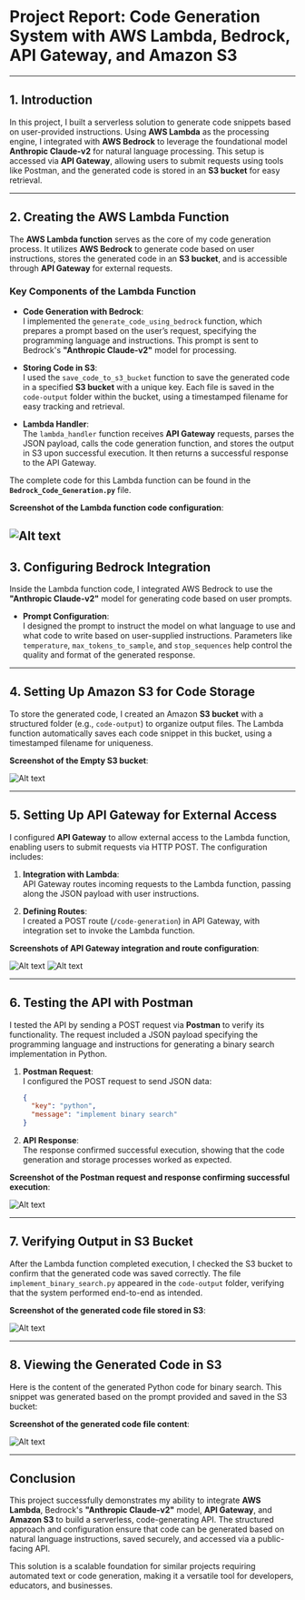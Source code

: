 # Project Report: Code Generation System with AWS Lambda, Bedrock, API Gateway, and Amazon S3

---

## 1. Introduction

In this project, I built a serverless solution to generate code snippets based on user-provided instructions. Using **AWS Lambda** as the processing engine, I integrated with **AWS Bedrock** to leverage the foundational model **Anthropic Claude-v2** for natural language processing. This setup is accessed via **API Gateway**, allowing users to submit requests using tools like Postman, and the generated code is stored in an **S3 bucket** for easy retrieval.

---

## 2. **Creating the AWS Lambda Function**

The **AWS Lambda function** serves as the core of my code generation process. It utilizes **AWS Bedrock** to generate code based on user instructions, stores the generated code in an **S3 bucket**, and is accessible through **API Gateway** for external requests.

### Key Components of the Lambda Function

- **Code Generation with Bedrock**:  
  I implemented the `generate_code_using_bedrock` function, which prepares a prompt based on the user’s request, specifying the programming language and instructions. This prompt is sent to Bedrock's **"Anthropic Claude-v2"** model for processing.

- **Storing Code in S3**:  
  I used the `save_code_to_s3_bucket` function to save the generated code in a specified **S3 bucket** with a unique key. Each file is saved in the `code-output` folder within the bucket, using a timestamped filename for easy tracking and retrieval.

- **Lambda Handler**:  
  The `lambda_handler` function receives **API Gateway** requests, parses the JSON payload, calls the code generation function, and stores the output in S3 upon successful execution. It then returns a successful response to the API Gateway.

The complete code for this Lambda function can be found in the **`Bedrock_Code_Generation.py`** file.

**Screenshot of the Lambda function code configuration**:  

![Alt text](<https://github.com/RhythmAhir/AWS_Bedrock_Code_Generation_Project/blob/main/Screenshots/1.%20Lambda%20Function.png>)
---

## 3. Configuring Bedrock Integration

Inside the Lambda function code, I integrated AWS Bedrock to use the **"Anthropic Claude-v2"** model for generating code based on user prompts.

- **Prompt Configuration**:  
  I designed the prompt to instruct the model on what language to use and what code to write based on user-supplied instructions. Parameters like `temperature`, `max_tokens_to_sample`, and `stop_sequences` help control the quality and format of the generated response.

---

## 4. Setting Up Amazon S3 for Code Storage

To store the generated code, I created an Amazon **S3 bucket** with a structured folder (e.g., `code-output`) to organize output files. The Lambda function automatically saves each code snippet in this bucket, using a timestamped filename for uniqueness.

**Screenshot of the Empty S3 bucket**:
  
![Alt text](<https://github.com/RhythmAhir/AWS_Bedrock_Code_Generation_Project/blob/main/Screenshots/2.%20S3%20Bucket%20Created.png>)

---

## 5. Setting Up API Gateway for External Access

I configured **API Gateway** to allow external access to the Lambda function, enabling users to submit requests via HTTP POST. The configuration includes:

1. **Integration with Lambda**:  
   API Gateway routes incoming requests to the Lambda function, passing along the JSON payload with user instructions.

2. **Defining Routes**:  
   I created a POST route (`/code-generation`) in API Gateway, with integration set to invoke the Lambda function.

**Screenshots of API Gateway integration and route configuration**:
    
![Alt text](<https://github.com/RhythmAhir/AWS_Bedrock_Code_Generation_Project/blob/main/Screenshots/3.%20API%20Gateway%20Integration%20with%20Lambda%20Function.png>)
![Alt text](<https://github.com/RhythmAhir/AWS_Bedrock_Code_Generation_Project/blob/main/Screenshots/4.%20API%20Gateway%20POST%20Route.png>)

---

## 6. Testing the API with Postman

I tested the API by sending a POST request via **Postman** to verify its functionality. The request included a JSON payload specifying the programming language and instructions for generating a binary search implementation in Python.

1. **Postman Request**:  
   I configured the POST request to send JSON data:
   ```json
   {
     "key": "python",
     "message": "implement binary search"
   }
   ```

2. **API Response**:  
   The response confirmed successful execution, showing that the code generation and storage processes worked as expected.

**Screenshot of the Postman request and response confirming successful execution**:
   
![Alt text](<https://github.com/RhythmAhir/AWS_Bedrock_Code_Generation_Project/blob/main/Screenshots/5.%20API%20Calling%20Using%20POSTMAN.png>)

---

## 7. Verifying Output in S3 Bucket

After the Lambda function completed execution, I checked the S3 bucket to confirm that the generated code was saved correctly. The file `implement_binary_search.py` appeared in the `code-output` folder, verifying that the system performed end-to-end as intended.

**Screenshot of the generated code file stored in S3**:  

![Alt text](<https://github.com/RhythmAhir/AWS_Bedrock_Code_Generation_Project/blob/main/Screenshots/6.%20S3%20Output%20file.png>)

---

## 8. Viewing the Generated Code in S3

Here is the content of the generated Python code for binary search. This snippet was generated based on the prompt provided and saved in the S3 bucket:

**Screenshot of the generated code file content**:  

![Alt text](<https://github.com/RhythmAhir/AWS_Bedrock_Code_Generation_Project/blob/main/Screenshots/7.%20Output%20Code.jpg>)

---

## Conclusion

This project successfully demonstrates my ability to integrate **AWS Lambda**, Bedrock's **"Anthropic Claude-v2"** model, **API Gateway**, and **Amazon S3** to build a serverless, code-generating API. The structured approach and configuration ensure that code can be generated based on natural language instructions, saved securely, and accessed via a public-facing API.

This solution is a scalable foundation for similar projects requiring automated text or code generation, making it a versatile tool for developers, educators, and businesses.
